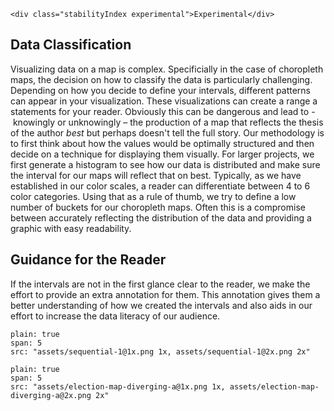 ```html|span-1,no-source,plain
<div class="stabilityIndex experimental">Experimental</div>
```
## Data Classification

Visualizing data on a map is complex. Specificially in the case of choropleth maps, the decision on how to classify the data is particularly challenging. Depending on how you decide to define your intervals, different patterns can appear in your visualization. These visualizations can create a range a statements for your reader. Obviously this can be dangerous and lead to - knowingly or unknowingly – the production of a map that reflects the thesis of the author *best* but perhaps doesn't tell the full story.
Our methodology is to first think about how the values would be optimally structured and then decide on a technique for displaying them visually. For larger projects, we first generate a histogram to see how our data is distributed and make sure the interval for our maps will reflect that on best.
Typically, as we have established in our color scales, a reader can differentiate between 4 to 6 color categories. Using that as a rule of thumb, we try to define a low number of buckets for our choropleth maps. Often this is a compromise between accurately reflecting the distribution of the data and providing a graphic with easy readability.

## Guidance for the Reader
If the intervals are not in the first glance clear to the reader, we make the effort to provide an extra annotation for them. This annotation gives them a better understanding of how we created the intervals and also aids in our effort to increase the data literacy of our audience.  


```image
plain: true
span: 5
src: "assets/sequential-1@1x.png 1x, assets/sequential-1@2x.png 2x"
```

```image
plain: true
span: 5
src: "assets/election-map-diverging-a@1x.png 1x, assets/election-map-diverging-a@2x.png 2x"
```
